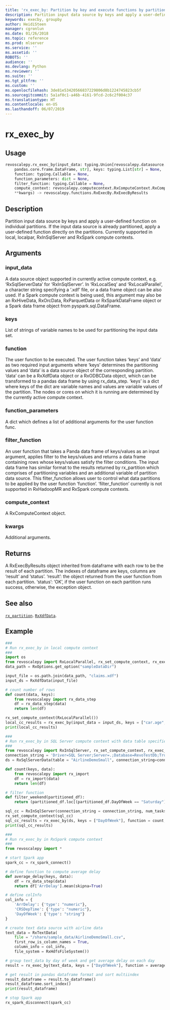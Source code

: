 ```yaml
---
title: 'rx_exec_by: Partition by key and execute functions by partition (revoscalepy)'
description: Partition input data source by keys and apply a user-defined function on individual partitions. If the input data source is already partitioned, apply a user-defined function directly on the partitions. Currently supported in local, localpar, RxInSqlServer and RxSpark compute contexts.
keywords: execby, groupby
author: HeidiSteen
manager: cgronlun
ms.date: 01/26/2018
ms.topic: reference
ms.prod: mlserver
ms.service: ''
ms.assetid: ''
ROBOTS: ''
audience: ''
ms.devlang: Python
ms.reviewer: ''
ms.suite: ''
ms.tgt_pltfrm: ''
ms.custom: ''
ms.openlocfilehash: 3de81e53420566837229806d8b1224745823cb5f
ms.sourcegitcommit: 5a1af0c1-a46b-4161-9fcd-2c6c2f004c37
ms.translationtype: HT
ms.contentlocale: en-US
ms.lasthandoff: 06/07/2019
---
```

# <a name="rxexecby"></a>rx_exec_by


 


## <a name="usage"></a>Usage



```python
revoscalepy.rx_exec_by(input_data: typing.Union[revoscalepy.datasource.RxDataSource.RxDataSource,
    pandas.core.frame.DataFrame, str], keys: typing.List[str] = None,
    function: typing.Callable = None,
    function_parameters: dict = None,
    filter_function: typing.Callable = None,
    compute_context: revoscalepy.computecontext.RxComputeContext.RxComputeContext = None,
    **kwargs) -> revoscalepy.functions.RxExecBy.RxExecByResults
```





## <a name="description"></a>Description

Partition input data source by keys and apply a user-defined function on individual partitions. If the input data source is already partitioned, apply a user-defined function directly on the partitions. Currently supported in local, localpar, RxInSqlServer and RxSpark compute contexts.


## <a name="arguments"></a>Arguments


### <a name="inputdata"></a>input_data

A data source object supported in currently active compute context, e.g. ‘RxSqlServerData’ for ‘RxInSqlServer’. In ‘RxLocalSeq’ and ‘RxLocalParallel’, a character string specifying a ‘.xdf’ file, or a data frame object can be also used.
If a Spark compute context is being used, this argument may also be an RxHiveData, RxOrcData, RxParquetData or RxSparkDataFrame object or a Spark data frame object from pyspark.sql.DataFrame.


### <a name="keys"></a>keys

List of strings of variable names to be used for partitioning the input data set.


### <a name="function"></a>function

The user function to be executed. The user function takes ‘keys’ and ‘data’ as two required input arguments where ‘keys’ determines the partitioning values and ‘data’ is a data source object of the corresponding partition.
‘data’ can be a RxXdfData object or a RxODBCData object, which can be transformed to a pandas data frame by using rx_data_step. ‘keys’ is a dict where keys of the dict are variable names and values are variable values of the partition.
The nodes or cores on which it is running are determined by the currently active compute context.


### <a name="functionparameters"></a>function_parameters

A dict which defines a list of additional arguments for the user function func.


### <a name="filterfunction"></a>filter_function

An user function that takes a Panda data frame of keys/values as an input argument, applies filter to the keys/values and returns a data frame containing rows whose keys/values satisfy the filter conditions. The input data frame has similar format to the results returned by rx_partition which comprises of partitioning variables and an additional variable of partition data source. This filter_function allows user to control what data partitions to be applied by the user function ‘function’.
‘filter_function’ currently is not supported in RxHadoopMR and RxSpark compute contexts.


### <a name="computecontext"></a>compute_context

A RxComputeContext object.


### <a name="kwargs"></a>kwargs

Additional arguments.


## <a name="returns"></a>Returns

A RxExecByResults object inherited from dataframe with each row to be the result of each partition.
The indexes of dataframe are keys, columns are ‘result’ and ‘status’.
‘result’: the object returned from the user function from each partition.
‘status’: ‘OK’, if the user function on each partition runs success, otherwise, the exception object.


## <a name="see-also"></a>See also

[`rx_partition`](rx-partition.md).
[`RxXdfData`](RxXdfData.md).


## <a name="example"></a>Example



```python
###
# Run rx_exec_by in local compute context
###
import os
from revoscalepy import RxLocalParallel, rx_set_compute_context, rx_exec_by, RxOptions, RxXdfData
data_path = RxOptions.get_option("sampleDataDir")

input_file = os.path.join(data_path, "claims.xdf")
input_ds = RxXdfData(input_file)

# count number of rows
def count(data, keys):
    from revoscalepy import rx_data_step
    df = rx_data_step(data)
    return len(df)

rx_set_compute_context(RxLocalParallel())
local_cc_results = rx_exec_by(input_data = input_ds, keys = ["car.age", "type"], function = count)
print(local_cc_results)

###
# Run rx_exec_by in SQL Server compute context with data table specified
###
from revoscalepy import RxInSqlServer, rx_set_compute_context, rx_exec_by, RxOptions, RxSqlServerData
connection_string = 'Driver=SQL Server;Server=.;Database=RevoTestDb;Trusted_Connection=True;'
ds = RxSqlServerData(table = "AirlineDemoSmall", connection_string=connection_string)

def count(keys, data):
    from revoscalepy import rx_import
    df = rx_import(data)
    return len(df)

# filter function
def filter_weekend(partitioned_df):
    return (partitioned_df.loc[(partitioned_df.DayOfWeek == "Saturday") | (partitioned_df.DayOfWeek == "Sunday")])

sql_cc = RxInSqlServer(connection_string = connection_string, num_tasks = 4)
rx_set_compute_context(sql_cc)
sql_cc_results = rx_exec_by(ds, keys = ["DayOfWeek"], function = count, filter_function = filter_weekend)
print(sql_cc_results)

###
# Run rx_exec_by in RxSpark compute context
###
from revoscalepy import *

# start Spark app
spark_cc = rx_spark_connect()

# define function to compute average delay
def average_delay(keys, data):
    df = rx_data_step(data)
    return df['ArrDelay'].mean(skipna=True)

# define colInfo
col_info = {
    'ArrDelay': {'type': "numeric"},
    'CRSDepTime': {'type': "numeric"},
    'DayOfWeek': {'type': "string"}
}

# create text data source with airline data
text_data = RxTextData(
    file = "/share/sample_data/AirlineDemoSmall.csv",
    first_row_is_column_names = True,
    column_info = col_info,
    file_system = RxHdfsFileSystem())

# group text_data by day of week and get average delay on each day
result = rx_exec_by(text_data, keys = ["DayOfWeek"], function = average_delay)

# get result in pandas dataframe format and sort multiindex
result_dataframe = result.to_dataframe()
result_dataframe.sort_index()
print(result_dataframe)

# stop Spark app
rx_spark_disconnect(spark_cc)
```

